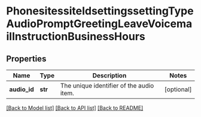# PhonesitessiteIdsettingssettingTypeAudioPromptGreetingLeaveVoicemailInstructionBusinessHours

## Properties
Name | Type | Description | Notes
------------ | ------------- | ------------- | -------------
**audio_id** | **str** | The unique identifier of the audio item. | [optional] 

[[Back to Model list]](../README.md#documentation-for-models) [[Back to API list]](../README.md#documentation-for-api-endpoints) [[Back to README]](../README.md)


